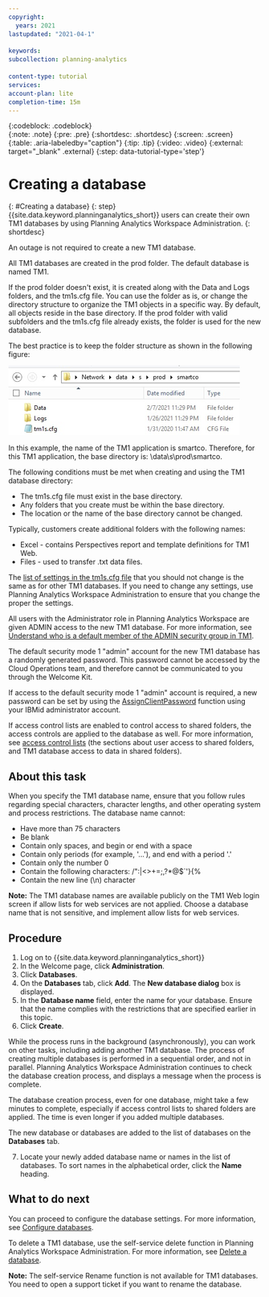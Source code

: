 ```yaml
---
copyright:
  years: 2021
lastupdated: "2021-04-1"

keywords: 
subcollection: planning-analytics

content-type: tutorial
services: 
account-plan: lite 
completion-time: 15m 
---
```


{:codeblock: .codeblock}  
{:note: .note}
{:pre: .pre}
{:shortdesc: .shortdesc}
{:screen: .screen}  
{:table: .aria-labeledby="caption"}
{:tip: .tip}
{:video: .video}
{:external: target="_blank" .external}
{:step: data-tutorial-type='step'} 

# Creating a database
{: #Creating a database}
{: step}
{{site.data.keyword.planninganalytics_short}} users can create their own TM1 databases by using Planning Analytics Workspace Administration.
{: shortdesc}

An outage is not required to create a new TM1 database.

All TM1 databases are created in the prod folder. The default database is named TM1.

If the prod folder doesn't exist, it is created along with the Data and Logs folders, and the tm1s.cfg file. You can use the folder as is, or change the directory structure to organize the TM1 objects in a specific way. By default, all objects reside in the base directory. If the prod folder with valid subfolders and the tm1s.cfg file already exists, the folder is used for the new database.

The best practice is to keep the folder structure as shown in the following figure:

![Data_structure](images/data_structure.jpg "Screenshot of a data structure")

In this example, the name of the TM1 application is smartco. Therefore, for this TM1 application, the base directory is: \\data\s\prod\smartco.

The following conditions must be met when creating and using the TM1 database directory:
- The tm1s.cfg file must exist in the base directory.
- Any folders that you create must be within the base directory.
- The location or the name of the base directory cannot be changed.
  
Typically, customers create additional folders with the following names:
- Excel - contains Perspectives report and template definitions for TM1 Web.
- Files - used to transfer .txt data files.
  
The [list of settings in the tm1s.cfg file](https://www.ibm.com/docs/en/planning-analytics/2.0.0?topic=cloud-troubleshooting-planning-analytics) that you should not change is the same as for other TM1 databases. If you need to change any settings, use Planning Analytics Workspace Administration to ensure that you change the proper the settings.

All users with the Administrator role in Planning Analytics Workspace are given ADMIN access to the new TM1 database. For more information, see [Understand who is a default member of the ADMIN security group in TM1](https://www.ibm.com/docs/en/planning-analytics/2.0.0?topic=auc-understand-who-is-default-member-admin-security-group-in-tm1).

The default security mode 1 "admin" account for the new TM1 database has a randomly generated password. This password cannot be accessed by the Cloud Operations team, and therefore cannot be communicated to you through the Welcome Kit.

If access to the default security mode 1 "admin" account is required, a new password can be set by using the [AssignClientPassword](https://www.ibm.com/docs/en/planning-analytics/2.0.0?topic=functions-assignclientpassword) function using your IBMid administrator account.

If access control lists are enabled to control access to shared folders, the access controls are applied to the database as well. For more information, see [access control lists](https://www.ibm.com/docs/en/planning-analytics/2.0.0?topic=cloud-controlling-access-services-shared-folders) (the sections about user access to shared folders, and TM1 database access to data in shared folders).

## About this task

When you specify the TM1 database name, ensure that you follow rules regarding special characters, character lengths, and other operating system and process restrictions. The database name cannot:
- Have more than 75 characters
- Be blank
- Contain only spaces, and begin or end with a space
- Contain only periods (for example, '...'), and end with a period '.'
- Contain only the number 0
- Contain the following characters: \/":|<>+=;,?*@$`'}{%
- Contain the new line (\n) character

**Note:**  The TM1 database names are available publicly on the TM1 Web login screen if allow lists for web services are not applied. Choose a database name that is not sensitive, and implement allow lists for web services.

## Procedure
1. Log on to {{site.data.keyword.planninganalytics_short}}
1. In the Welcome page, click **Administration**.
1. Click **Databases**.
1. On the **Databases** tab, click **Add**. The **New database dialog** box is displayed.
1. In the **Database name** field, enter the name for your database. Ensure that the name complies with the restrictions that are specified earlier in this topic.
1. Click **Create**.

While the process runs in the background (asynchronously), you can work on other tasks, including adding another TM1 database. The process of creating multiple databases is performed in a sequential order, and not in parallel. Planning Analytics Workspace Administration continues to check the database creation process, and displays a message when the process is complete.

The database creation process, even for one database, might take a few minutes to complete, especially if access control lists to shared folders are applied. The time is even longer if you added multiple databases.

The new database or databases are added to the list of databases on the **Databases** tab.

7. Locate your newly added database name or names in the list of databases. To sort names in the alphabetical order, click the **Name** heading.

## What to do next
You can proceed to configure the database settings. For more information, see [Configure databases](https://www.ibm.com/docs/en/planning-analytics/2.0.0?topic=databases-configure).

To delete a TM1 database, use the self-service delete function in Planning Analytics Workspace Administration. For more information, see [Delete a database](https://www.ibm.com/docs/en/planning-analytics/2.0.0?topic=databases-configure).

**Note:** The self-service Rename function is not available for TM1 databases. You need to open a support ticket if you want to rename the database.

<!---
## Next steps
{: #anchor_value}

What's the single thing the user needs to do next? Think "guided journey." Either provide information that leads the user to production use, for example HA, how to make a service secure, or how to connect to on-premise data. Or you can point the user to another tutorial. Give a choice between two options max._
--->
